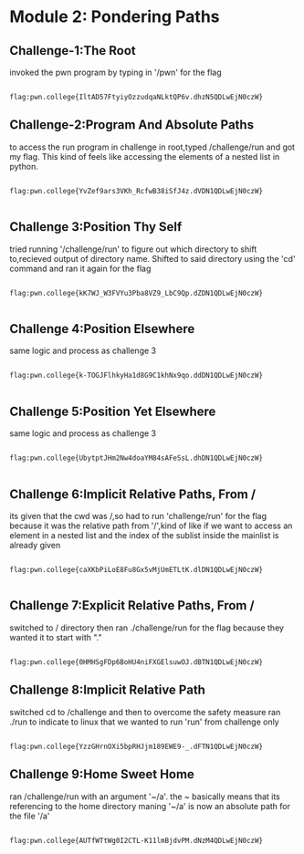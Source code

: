# Module 2: Pondering Paths

## Challenge-1:The Root
invoked the pwn program by typing in '/pwn' for the flag
```

flag:pwn.college{IltAD57FtyiyOzzudqaNLktQP6v.dhzN5QDLwEjN0czW}

```
##

## Challenge-2:Program And Absolute Paths
to access the run program in challenge in root,typed  /challenge/run and got my flag. This kind of feels like accessing the elements of a nested list in python.
```

flag:pwn.college{YvZef9ars3VKh_RcfwB38iSfJ4z.dVDN1QDLwEjN0czW}


```
##

## Challenge 3:Position Thy Self
tried running '/challenge/run' to figure out which directory to shift to,recieved output of directory name. Shifted to said directory using the 'cd' command and ran it again for the flag
```

flag:pwn.college{kK7WJ_W3FVYu3Pba8VZ9_LbC9Qp.dZDN1QDLwEjN0czW}


```
##

## Challenge 4:Position Elsewhere
same logic and process as challenge 3
```

flag:pwn.college{k-TOGJFlhkyHa1d8G9C1khNx9qo.ddDN1QDLwEjN0czW}


```
##

## Challenge 5:Position Yet Elsewhere
same logic and process as challenge 3
```

flag:pwn.college{UbytptJHm2Nw4doaYM84sAFeSsL.dhDN1QDLwEjN0czW}


```
##

## Challenge 6:Implicit Relative Paths, From /
its given that the cwd was /,so had to run 'challenge/run' for the flag because it was the relative path from '/',kind of like if we want to access an element in a nested list and the index of the sublist inside the mainlist is already given
```

flag:pwn.college{caXKbPiLoE8Fu8Gx5vMjUmETLtK.dlDN1QDLwEjN0czW}


```
##

## Challenge 7:Explicit Relative Paths, From /
switched to / directory then ran ./challenge/run for the flag because they wanted it to start with "."
```

flag:pwn.college{0HMHSgFDp6BoHU4niFXGElsuwOJ.dBTN1QDLwEjN0czW}

```
##

## Challenge 8:Implicit Relative Path
switched cd to /challenge and then to overcome the safety measure ran ./run to indicate to linux that we wanted to run 'run' from challenge only
```

flag:pwn.college{YzzGHrnOXi5bpRHJjm189EWE9-_.dFTN1QDLwEjN0czW}

```
##

## Challenge 9:Home Sweet Home
ran /challenge/run with an argument '~/a'. the ~ basically means that its referencing to the home directory maning '~/a' is now an absolute path for the file '/a'
```

flag:pwn.college{AUTfWTtWg0I2CTL-K11lmBjdvPM.dNzM4QDLwEjN0czW}

```
##